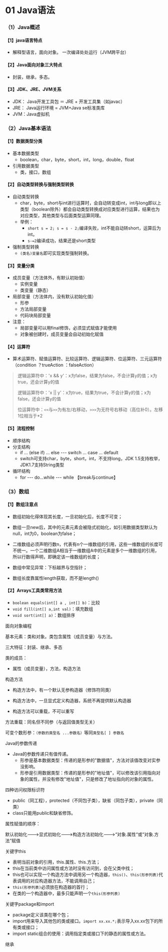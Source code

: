 # 01 Java语法

### （1）Java概述

#### 【1】java语言特点

- 解释型语言，面向对象。 一次编译处处运行（JVM跨平台）

#### 【2】Java面向对象三大特点

- 封装，继承，多态。

#### 【3】JDK、JRE、JVM关系

- JDK： Java开发工具包 ＝ JRE + 开发工具集（如javac）
- JRE： Java运行环境 = JVM+Java se标准类库
- JVM：Java虚拟机

### （2）Java基本语法

#### 【1】数据类型分类

- 基本数据类型
  - boolean，char，byte，short，int，long，double，float
- 引用数据类型
  -  类，接口，数组

#### 【2】自动类型转换与强制类型转换

- 自动类型转换
  - char，byte，short与int进行运算时，会自动转变成int，int与long即以上类型（boolean除外）都会自动类型转换成对应类型进行运算，结果也为对应类型，其他类型与后面类型运算同理。
  - 举例：
    - `short s = 2; s = s - 2;`编译失败，int不能自动转short，运算后为int。
    - `s-=2`编译成功，结果还是short类型
- 强制类型转换
  - `(类名)变量名`即可实现类型强制转换。

#### 【3】变量分类

- 成员变量（方法体外，有默认初始值）
  - 实例变量
  - 类变量（静态）
- 局部变量（方法体内，没有默认初始化值）
  - 形参
  - 方法局部变量
  - 代码块局部变量
- 注意：
  - 局部变量可以用final修饰，必须显式赋值才能使用
  - 对象被创建时，成员变量会自动初始化赋值


#### 【4】运算符

- 算术运算符、赋值运算符、比较运算符、逻辑运算符、位运算符、三元运算符（condition ？trueAction ：falseAction）

> 逻辑运算符中：'x && y'：x为false，结果为false，不会计算y的值；x为true，还会计算y的值
>
> 逻辑运算符中：'x || y'：x为true，结果为true，不会计算y的值；x为false，还会计算y的值
>
> 位运算符中：`<<`与`>>`为有左/右移动，`>>>`为无符号右移动（高位补0）。左移1位相当于*2

#### 【5】流程控制

- 顺序结构
- 分支结构
  - if ... (else if) ... else --- switch ... case ... default
  - switch可支持char，byte，short，int，不支持long，JDK 1.5支持枚举，JDK1.7支持String类型
- 循环结构
  - for --- do...while --- while 【break与continue】

### （3）数组

#### 【1】数组注意点

- 数组初始化得体现其长度，一旦初始化后，长度不可变；
- 数组一旦new后，其中的元素元素会被隐式初始化，如引用数据类型默认为null，int为0，boolean为false；

- 二维数组必须声明行数n，代表有n个一维数组的引用，这些一维数组的长度可不统一。一个二维数组A相当于一维数组A中的元素是多个一维数组的引用，所以行数得声明，即确定该一维数组的长度；
- 数组中常见异常：下标越界与空指针；
- 数组长度靠属性length获取，而不是length()

#### 【2】Arrays工具类常用方法

- `boolean equals(int[] a , int[] b)`：比较
- `void fill(int[] a,int val)`：填充数组
- `void sort(int[] a)`：数组排序



面向对象编程

基本元素：类和对象。类包含属性（成员变量）与方法。

三大特征：封装、继承、多态

类的成员：

- 属性（成员变量），方法，构造方法

构造方法

- 构造方法中，有一个默认无参构造器（修饰符同类）

- 构造方法中，一旦显式定义构造器，系统不再提供默认构造器
- 构造方法可以重载，不可以重写

方法重载：同名但不同参（与返回值类型无关）

可变个数形参：`（参数的类型名 ...参数名）`等同`类型名[ ] 参数名`

Java的参数传递

- Java的参数传递只有值传递。
  - 形参是基本数据类型：传递的是形参的"数据值"，方法对该值改变对实参没影响。
  - 形参是引用数据类型：传递的是形参的"地址值"，可以修改该引用指向对象的属性，并没有修改"地址值"，只是修改了地址指向的对象的属性。

四种访问权限标识符

- public（同工程），protected（不同包子类），缺省（同包子类），private（同类）
- class只能用public和缺省修饰。

属性赋值的顺序：

默认初始化--->显式初始化--->构造方法初始化--->“对象.属性“或“对象.方法”赋值

关键字this

- 表明当前对象的引用，this.属性、this.方法；
- this在当前类中访问属性或方法时没有访问到，会在父类中找；
- this也可以实现一个构造方法中调用另一个构造器，`this()`、`this(形参列表)`代表调用的对应构造器方法，不能调用自己；
- `this(形参列表)`必须放在构造器的首行；
- 在类的一个构造器中，最多只能声明一个`this(形参列表)`

关键字package和import

- package定义该类在哪个包；
- import用来导入其他包的类或接口。`import xx.xx.*;`表示导入xx.xx包下的所有类或接口；
- import static组合的使用：调用指定类或接口下的静态的属性或方法。



继承
